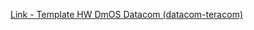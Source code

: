 [Link - Template HW DmOS Datacom (datacom-teracom)](https://github.com/datacom-teracom/dmos-zabbix-template)
